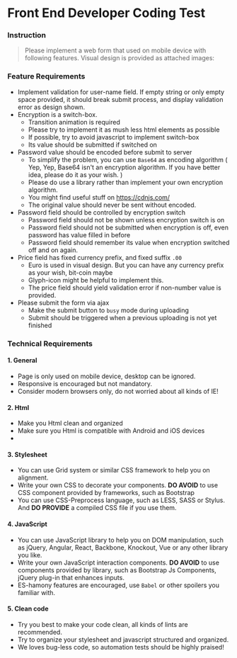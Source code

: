 Front End Developer Coding Test
===============================


### Instruction

> Please implement a web form that used on mobile device with following features. Visual design is provided as attached images:

### Feature Requirements

* Implement validation for user-name field. If empty string or only empty space provided, it should break submit process, and display validation error as design shown.
* Encryption is a switch-box.
  * Transition animation is required
  * Please try to implement it as mush less html elements as possible
  * If possible, try to avoid javascript to implement switch-box
  * Its value should be submitted if switched on
* Password value should be encoded before submit to server
  * To simplify the problem, you can use `Base64` as encoding algorithm ( Yep, Yep, Base64 isn't an encryption algorithm. If you have better idea, please do it as your wish. )
  * Please do use a library rather than implement your own encryption algorithm.
  * You might find useful stuff on https://cdnjs.com/
  * The original value should never be sent without encoded.
* Password field should be controlled by encryption switch
  * Password field should not be shown unless encryption switch is on
  * Password field should not be submitted when encryption is off, even password has value filled in before
  * Password field should remember its value when encryption switched off and on again.
* Price field has fixed currency prefix, and fixed suffix `.00`
  * Euro is used in visual design. But you can have any currency prefix as your wish, bit-coin maybe
  * Glyph-icon might be helpful to implement this.
  * The price field should yield validation error if non-number value is provided.
* Please submit the form via ajax
  * Make the submit button to `busy` mode during uploading
  * Submit should be triggered when a previous uploading is not yet finished

### Technical Requirements

#### 1. General

* Page is only used on mobile device, desktop can be ignored.
* Responsive is encouraged but not mandatory.
* Consider modern browsers only, do not worried about all kinds of IE!

#### 2. Html

  * Make you Html clean and organized
  * Make sure you Html is compatible with Android and iOS devices
  *

#### 3. Stylesheet

  * You can use Grid system or similar CSS framework to help you on alignment.
  * Write your own CSS to decorate your components. **DO AVOID** to use CSS component provided by frameworks, such as Bootstrap
  * You can use CSS-Preprocess language, such as LESS, SASS or Stylus. And **DO PROVIDE** a compiled CSS file if you use them.

#### 4. JavaScript

  * You can use JavaScript library to help you on DOM manipulation, such as jQuery, Angular, React, Backbone, Knockout, Vue or any other library you like.
  * Write your own JavaScript interaction components. **DO AVOID** to use components provided by library, such as Bootstrap Js Components, jQuery plug-in that enhances inputs.
  * ES-hamony features are encouraged, use `Babel` or other spoilers you familiar with.  

#### 5. Clean code

  * Try you best to make your code clean, all kinds of lints are recommended.
  * Try to organize your stylesheet and javascript structured and organized.
  * We loves bug-less code, so automation tests should be highly praised!
